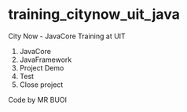 # training_citynow_uit_java
City Now - JavaCore Training at UIT

1. JavaCore
2. JavaFramework
3. Project Demo
4. Test
5. Close project

Code by MR BUOI
